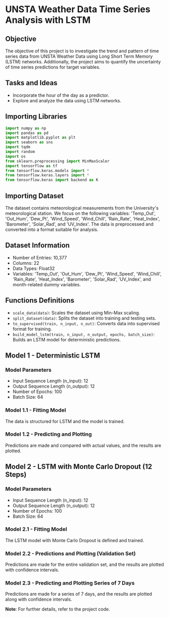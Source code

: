 # UNSTA Weather Data Time Series Analysis with LSTM

## Objective
The objective of this project is to investigate the trend and pattern of time series data from UNSTA Weather Data using Long Short Term Memory (LSTM) networks. Additionally, the project aims to quantify the uncertainty of time series predictions for target variables.

## Tasks and Ideas
- Incorporate the hour of the day as a predictor.
- Explore and analyze the data using LSTM networks.

## Importing Libraries
```python
import numpy as np
import pandas as pd
import matplotlib.pyplot as plt
import seaborn as sns
import tqdm
import random
import os
from sklearn.preprocessing import MinMaxScaler
import tensorflow as tf
from tensorflow.keras.models import *
from tensorflow.keras.layers import *
from tensorflow.keras import backend as K
```

## Importing Dataset
The dataset contains meteorological measurements from the University's meteorological station. We focus on the following variables: 'Temp_Out', 'Out_Hum', 'Dew_Pt', 'Wind_Speed', 'Wind_Chill', 'Rain_Rate', 'Heat_Index', 'Barometer', 'Solar_Rad', and 'UV_Index'. The data is preprocessed and converted into a format suitable for analysis.

## Dataset Information
- Number of Entries: 10,377
- Columns: 22
- Data Types: Float32
- Variables: 'Temp_Out', 'Out_Hum', 'Dew_Pt', 'Wind_Speed', 'Wind_Chill', 'Rain_Rate', 'Heat_Index', 'Barometer', 'Solar_Rad', 'UV_Index', and month-related dummy variables.

## Functions Definitions
- `scale_data(data)`: Scales the dataset using Min-Max scaling.
- `split_dataset(data)`: Splits the dataset into training and testing sets.
- `to_supervised(train, n_input, n_out)`: Converts data into supervised format for training.
- `build_model_lstm(train, n_input, n_output, epochs, batch_size)`: Builds an LSTM model for deterministic predictions.

## Model 1 - Deterministic LSTM
### Model Parameters
- Input Sequence Length (n_input): 12
- Output Sequence Length (n_output): 12
- Number of Epochs: 100
- Batch Size: 64

### Model 1.1 - Fitting Model
The data is structured for LSTM and the model is trained.

### Model 1.2 - Predicting and Plotting
Predictions are made and compared with actual values, and the results are plotted.

## Model 2 - LSTM with Monte Carlo Dropout (12 Steps)
### Model Parameters
- Input Sequence Length (n_input): 12
- Output Sequence Length (n_output): 12
- Number of Epochs: 100
- Batch Size: 64

### Model 2.1 - Fitting Model
The LSTM model with Monte Carlo Dropout is defined and trained.

### Model 2.2 - Predictions and Plotting (Validation Set)
Predictions are made for the entire validation set, and the results are plotted with confidence intervals.

### Model 2.3 - Predicting and Plotting Series of 7 Days
Predictions are made for a series of 7 days, and the results are plotted along with confidence intervals.

**Note**: For further details, refer to the project code.
